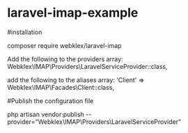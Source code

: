 # laravel-imap-example

#installation

composer require webklex/laravel-imap

Add the following to the providers array:
Webklex\IMAP\Providers\LaravelServiceProvider::class,

add the following to the aliases array:
'Client' => Webklex\IMAP\Facades\Client::class,


#Publish the configuration file


php artisan vendor:publish --provider="Webklex\IMAP\Providers\LaravelServiceProvider"
